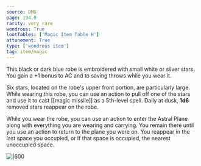 ```yaml
---
source: DMG
page: 194.0
rarity: very rare
wondrous: True
lootTables: ['Magic Item Table H']
attunement: True
type: ['wondrous item']
tag: item/magic
---
```


This black or dark blue robe is embroidered with small white or silver stars. You gain a +1 bonus to AC and to saving throws while you wear it.

Six stars, located on the robe's upper front portion, are particularly large. While wearing this robe, you can use an action to pull off one of the stars and use it to cast [[magic missile]] as a 5th-level spell. Daily at dusk, **1d6** removed stars reappear on the robe.

While you wear the robe, you can use an action to enter the Astral Plane along with everything you are wearing and carrying. You remain there until you use an action to return to the plane you were on. You reappear in the last space you occupied, or if that space is occupied, the nearest unoccupied space.


![|600](https://5e.tools/img/items/DMG/Robe%20of%20Stars.jpg)